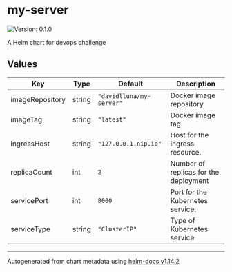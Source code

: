 # my-server

![Version: 0.1.0](https://img.shields.io/badge/Version-0.1.0-informational?style=flat-square)

A Helm chart for devops challenge

## Values

| Key | Type | Default | Description |
|-----|------|---------|-------------|
| imageRepository | string | `"davidlluna/my-server"` | Docker image repository |
| imageTag | string | `"latest"` | Docker image tag |
| ingressHost | string | `"127.0.0.1.nip.io"` | Host for the ingress resource. |
| replicaCount | int | `2` | Number of replicas for the deployment |
| servicePort | int | `8000` | Port for the Kubernetes service. |
| serviceType | string | `"ClusterIP"` | Type of Kubernetes service |

----------------------------------------------
Autogenerated from chart metadata using [helm-docs v1.14.2](https://github.com/norwoodj/helm-docs/releases/v1.14.2)
